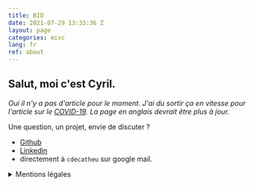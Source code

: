 ```yaml
---
title: BIO
date: 2021-07-29 13:33:36 Z
layout: page
categories: misc
lang: fr
ref: about
---
```


## Salut, moi c'est Cyril.

_Oui il n'y a pas d'article pour le moment. J'ai du sortir ça en vitesse pour l'article sur le_ [_COVID-19_](https://catheu.tech/covid-19/)_. La page en anglais devrait être plus à jour._

Une question, un projet, envie de discuter ?

* [Github](https://github.com/cyrilou242)
* [Linkedin](https://www.linkedin.com/in/cyril-de-catheu/)
* directement à `cdecatheu` sur google mail.

<details><summary>Mentions légales</summary>
<p>

### Responsable de traitement

Le responsable de traitement du site [catheu.tech](https://catheu.tech/) est:

    Cyril de Catheu
    19 rue Tiphaine
    75015 Paris, FRANCE

Tel: zero six 84 82 99 08  
Mail: google mail -> cdecatheu

### Hébergement

Le site est hébergé par la société GitHub, Inc.

    GitHub, Inc.
    88 Colin P Kelly Jr Street 
    San Francisco, CA 94107 United States

La société GitHub, Inc. est joignable à l’adresse legal@support.github.com.

### Mentions relatives à l’utilisation des cookies

Un cookie est un petit fichier informatique qui permet d’analyser le
comportement des usagers lors de la visite d’un site internet ou de l’utilisation
d’un logiciel ou d’une application mobile.

catheu.tech utilise Google Analytics. Il s’agit d’un service d’analyse Web fourni par:

    Google Inc.
    1600 Amphitheatre Parkway
    Mountain View, CA 94043
    USA

Grâce à la certification du bouclier de protection des données UE-États-Unis
[Privacy Shield](https://www.privacyshield.gov/participant?id=a2zt000000001L5AAI&status=Active),
Google garantit qu’il suit les réglementations de l’UE en matière de protection des données
lors du traitement des données aux États-Unis. Le service Google Analytics est utilisé pour
analyser l’utilisation du site catheu.tech. L’intérêt légitime réside dans l’analyse, l’optimisation
et le fonctionnement du site [catheu.tech](https://catheu.tech/).

Google propose un module complémentaire de désactivation
à l'adresse suivante: [https://tools.google.com/dlpage/gaoptout?hl=en](https://tools.google.com/dlpage/gaoptout?hl=en).
Ce module complémentaire peut être installé sur les navigateurs les plus populaires
et vous offre un contrôle supplémentaire sur les données que Google recueille lorsque vous
visitez [catheu.tech](https://catheu.tech/).

</p>
</details>